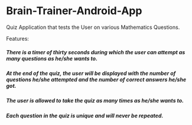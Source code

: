 # Brain-Trainer-Android-App
Quiz Application that tests the User on various Mathematics Questions. 


Features: 
##### There is a timer of thirty seconds during which the user can attempt as many questions as he/she wants to.
##### At the end of the quiz, the user will be displayed with the number of questions he/she attempted and the number of correct answers he/she got.
##### The user is allowed to take the quiz as many times as he/she wants to.
##### Each question in the quiz is unique and will never be repeated.
